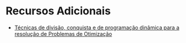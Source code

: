 # Recursos Adicionais

* [Técnicas de divisão, conquista e de programação dinâmica para a resolução de Problemas de Otimização](http://www.prof-lori-viali.com/graduacao/po_2/literatura/pdinamica/artigos/Vol8_Artigo1.pdf)
